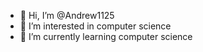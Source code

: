 - 👋 Hi, I’m @Andrew1125
- 👀 I’m interested in computer science
- 🌱 I’m currently learning computer science
<!---
Andrew1125/Andrew1125 is a ✨ special ✨ repository because its `README.md` (this file) appears on your GitHub profile.
You can click the Preview link to take a look at your changes.
--->
